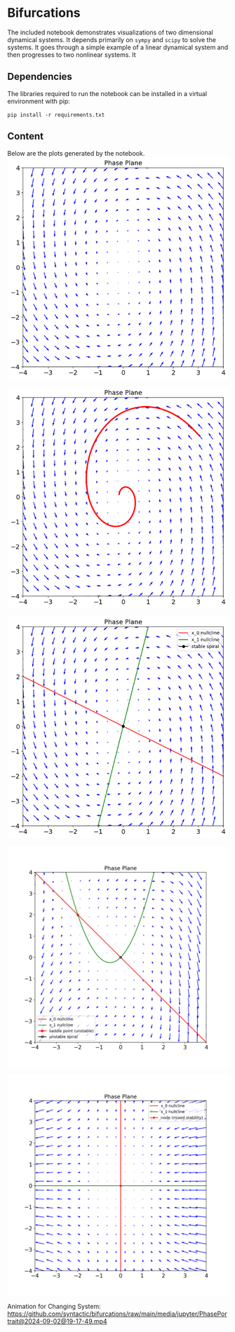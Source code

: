 # Bifurcations

The included notebook demonstrates visualizations of two dimensional dynamical systems. It depends primarily on `sympy` and `scipy` to solve the systems. It goes through a simple example of a linear dynamical system and then progresses to two nonlinear systems. It 

## Dependencies
The libraries required to run the notebook can be installed in a virtual environment with pip:

```
pip install -r requirements.txt
```

## Content

Below are the plots generated by the notebook.
![Phase Plane](https://github.com/syntactic/bifurcations/blob/main/phase_plane.png?raw=true)

![Phase Plane With Trajectory](https://github.com/syntactic/bifurcations/blob/main/phase_plane_with_trajectory.png?raw=true)

![Nullclines and Fixed Point for Linear 2D System](https://github.com/syntactic/bifurcations/blob/main/linear1.png?raw=true)

![Nullclines and Fixed Points for Nonlinear 2D System](https://github.com/syntactic/bifurcations/blob/main/nonlinear1_c0.png?raw=true)

![Nullclines and Fixed Point for Another Nonlinear 2D System](https://github.com/syntactic/bifurcations/blob/main/nonlinear2_c0.png?raw=true)

Animation for Changing System:
https://github.com/syntactic/bifurcations/raw/main/media/jupyter/PhasePortrait@2024-09-02@19-17-49.mp4

